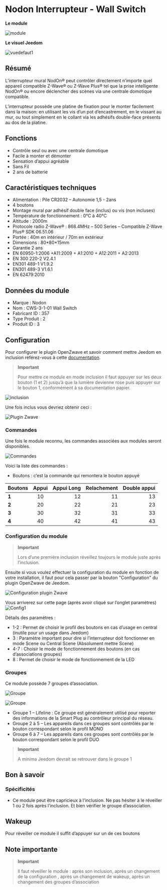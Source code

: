 # Nodon Interrupteur - Wall Switch

**Le module**

![module](images/nodon.wallswitch/module.jpg)

**Le visuel Jeedom**

![vuedefaut1](images/nodon.wallswitch/vuedefaut1.jpg)

## Résumé

L’interrupteur mural NodOn® peut contrôler directement n’importe quel appareil compatible Z-Wave® ou Z-Wave Plus® tel que la prise intelligente NodOn® ou encore déclencher des scènes via une centrale domotique compatible.

L’interrupteur possède une platine de fixation pour le monter facilement dans la maison: en utilisant les vis d’un pot d’encastrement, en le vissant au mur, ou tout simplement en le collant via les adhésifs double-face présents au dos de la platine.

## Fonctions

-   Contrôle seul ou avec une centrale domotique
-   Facile à monter et démonter
-   Sensation d’appui agréable
-   Sans Fil
-   2 ans de batterie

## Caractéristiques techniques

-   Alimentation : Pile CR2032 – Autonomie 1,5 - 2ans
-   4 boutons
-   Montage mural par adhésif double face (inclus) ou vis (non incluses)
-   Température de fonctionnement : 0°C à 40°C
-   Altitude : 2000m
-   Protocole radio Z-Wave® : 868.4MHz – 500 Series – Compatible Z-Wave Plus® SDK 06.51.06
-   Portée : 40m en intérieur / 70m en extérieur
-   Dimensions : 80\*80\*15mm
-   Garantie 2 ans
-   EN 60950-1:2006 +A11:2009 + A1:2010 + A12:2011 + A2:2013
-   EN 300 220-2 V2.4.1
-   EN301 489-1 V1.9.2
-   EN301 489-3 V1.6.1
-   EN 62479:2010

## Données du module

-   Marque : Nodon
-   Nom : CWS-3-1-01 Wall Switch
-   Fabricant ID : 357
-   Type Produit : 2
-   Produit ID : 3

## Configuration

Pour configurer le plugin OpenZwave et savoir comment mettre Jeedom en inclusion référez-vous à cette [documentation](https://doc.jeedom.com/fr_FR/plugins/automation%20protocol/openzwave/).

> **Important**
>
> Pour mettre ce module en mode inclusion il faut appuyer sur les deux bouton (1 et 2) jusqu’à que la lumière devienne rose puis appuyer sur le bouton 1, conformément à sa documentation papier.

![inclusion](images/nodon.wallswitch/inclusion.jpg)

Une fois inclus vous devriez obtenir ceci :

![Plugin Zwave](images/nodon.wallswitch/information.jpg)

### Commandes

Une fois le module reconnu, les commandes associées aux modules seront disponibles.

![Commandes](images/nodon.wallswitch/commandes.jpg)

Voici la liste des commandes :

-   Boutons : c’est la commande qui remontera le bouton appuyé

| Boutons        | Appui          | Appui Long     | Relachement    | Double appui   |
| :--------------- |:---------------:| -----:| -----:| -----:|
| **1**          | 10             | 12             | 11             | 13             |
| **2**          | 20             | 22             | 21             | 23             |
| **3**          | 30             | 32             | 31             | 33             |
| **4**          | 40             | 42             | 41             | 43             |

### Configuration du module

> **Important**
>
> Lors d’une première inclusion réveillez toujours le module juste après l’inclusion.

Ensuite si vous voulez effectuer la configuration du module en fonction de votre installation, il faut pour cela passer par la bouton "Configuration" du plugin OpenZwave de Jeedom.

![Configuration plugin Zwave](images/plugin/bouton_configuration.jpg)

Vous arriverez sur cette page (après avoir cliqué sur l’onglet paramètres)
![Config1](images/nodon.wallswitch/config1.jpg)

Détails des paramètres :

-   1-2 : Permet de choisir le profil des boutons en cas d’usage en central (inutile pour un usage dans Jeedom)
-   3 : Paramètre important pour dire si l’interrupteur doit fonctionner en mode Scene ou Central Scene (Absolument mettre Scene)
-   4-7 : Choisir le mode de fonctionnement des boutons (en cas d’associations groupes)
-   8 : Permet de choisir le mode de fonctionnement de la LED

### Groupes

Ce module possède 7 groupes d’association.

![Groupe](images/nodon.wallswitch/groupe.jpg)

![Groupe](images/nodon.wallswitch/groupe2.jpg)

-   Groupe 1 – Lifeline : Ce groupe est généralement utilisé pour reporter des informations de la Smart Plug au contrôleur principal du réseau.
-   Groupe 2 à 5 – Les appareils dans ces groupes sont contrôlés par le bouton correspondant selon le profil MONO
-   Groupe 6 à 7 – Les appareils dans ces groupes sont contrôlés par le bouton correspondant selon le profil DUO

> **Important**
>
> A minima Jeedom devrait se retrouver dans le groupe 1

## Bon à savoir

### Spécificités

-   Ce module peut être capricieux à l’inclusion. Ne pas hésiter à le réveiller 1 ou 2 fois après l’inclusion. Et bien vérifier le groupe d’association.

## Wakeup

Pour réveiller ce module il suffit d’appuyer sur un de ces boutons

## Note importante

> **Important**
>
> Il faut réveiller le module : après son inclusion, après un changement de la configuration , après un changement de wakeup, après un changement des groupes d’association
